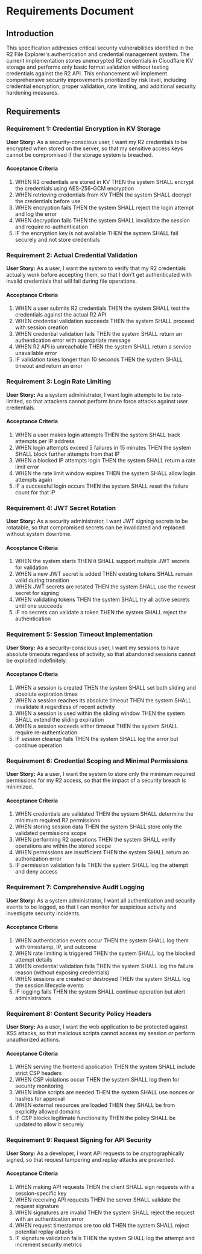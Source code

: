 # Requirements Document

## Introduction

This specification addresses critical security vulnerabilities identified in the R2 File Explorer's authentication and credential management system. The current implementation stores unencrypted R2 credentials in Cloudflare KV storage and performs only basic format validation without testing credentials against the R2 API. This enhancement will implement comprehensive security improvements prioritized by risk level, including credential encryption, proper validation, rate limiting, and additional security hardening measures.

## Requirements

### Requirement 1: Credential Encryption in KV Storage

**User Story:** As a security-conscious user, I want my R2 credentials to be encrypted when stored on the server, so that my sensitive access keys cannot be compromised if the storage system is breached.

#### Acceptance Criteria

1. WHEN R2 credentials are stored in KV THEN the system SHALL encrypt the credentials using AES-256-GCM encryption
2. WHEN retrieving credentials from KV THEN the system SHALL decrypt the credentials before use
3. WHEN encryption fails THEN the system SHALL reject the login attempt and log the error
4. WHEN decryption fails THEN the system SHALL invalidate the session and require re-authentication
5. IF the encryption key is not available THEN the system SHALL fail securely and not store credentials

### Requirement 2: Actual Credential Validation

**User Story:** As a user, I want the system to verify that my R2 credentials actually work before accepting them, so that I don't get authenticated with invalid credentials that will fail during file operations.

#### Acceptance Criteria

1. WHEN a user submits R2 credentials THEN the system SHALL test the credentials against the actual R2 API
2. WHEN credential validation succeeds THEN the system SHALL proceed with session creation
3. WHEN credential validation fails THEN the system SHALL return an authentication error with appropriate message
4. WHEN R2 API is unreachable THEN the system SHALL return a service unavailable error
5. IF validation takes longer than 10 seconds THEN the system SHALL timeout and return an error

### Requirement 3: Login Rate Limiting

**User Story:** As a system administrator, I want login attempts to be rate-limited, so that attackers cannot perform brute force attacks against user credentials.

#### Acceptance Criteria

1. WHEN a user makes login attempts THEN the system SHALL track attempts per IP address
2. WHEN login attempts exceed 5 failures in 15 minutes THEN the system SHALL block further attempts from that IP
3. WHEN a blocked IP attempts login THEN the system SHALL return a rate limit error
4. WHEN the rate limit window expires THEN the system SHALL allow login attempts again
5. IF a successful login occurs THEN the system SHALL reset the failure count for that IP

### Requirement 4: JWT Secret Rotation

**User Story:** As a security administrator, I want JWT signing secrets to be rotatable, so that compromised secrets can be invalidated and replaced without system downtime.

#### Acceptance Criteria

1. WHEN the system starts THEN it SHALL support multiple JWT secrets for validation
2. WHEN a new JWT secret is added THEN existing tokens SHALL remain valid during transition
3. WHEN JWT secrets are rotated THEN the system SHALL use the newest secret for signing
4. WHEN validating tokens THEN the system SHALL try all active secrets until one succeeds
5. IF no secrets can validate a token THEN the system SHALL reject the authentication

### Requirement 5: Session Timeout Implementation

**User Story:** As a security-conscious user, I want my sessions to have absolute timeouts regardless of activity, so that abandoned sessions cannot be exploited indefinitely.

#### Acceptance Criteria

1. WHEN a session is created THEN the system SHALL set both sliding and absolute expiration times
2. WHEN a session reaches its absolute timeout THEN the system SHALL invalidate it regardless of recent activity
3. WHEN a session is used within the sliding window THEN the system SHALL extend the sliding expiration
4. WHEN a session exceeds either timeout THEN the system SHALL require re-authentication
5. IF session cleanup fails THEN the system SHALL log the error but continue operation

### Requirement 6: Credential Scoping and Minimal Permissions

**User Story:** As a user, I want the system to store only the minimum required permissions for my R2 access, so that the impact of a security breach is minimized.

#### Acceptance Criteria

1. WHEN credentials are validated THEN the system SHALL determine the minimum required R2 permissions
2. WHEN storing session data THEN the system SHALL store only the validated permissions scope
3. WHEN performing R2 operations THEN the system SHALL verify operations are within the stored scope
4. WHEN permissions are insufficient THEN the system SHALL return an authorization error
5. IF permission validation fails THEN the system SHALL log the attempt and deny access

### Requirement 7: Comprehensive Audit Logging

**User Story:** As a system administrator, I want all authentication and security events to be logged, so that I can monitor for suspicious activity and investigate security incidents.

#### Acceptance Criteria

1. WHEN authentication events occur THEN the system SHALL log them with timestamp, IP, and outcome
2. WHEN rate limiting is triggered THEN the system SHALL log the blocked attempt details
3. WHEN credential validation fails THEN the system SHALL log the failure reason (without exposing credentials)
4. WHEN sessions are created or destroyed THEN the system SHALL log the session lifecycle events
5. IF logging fails THEN the system SHALL continue operation but alert administrators

### Requirement 8: Content Security Policy Headers

**User Story:** As a user, I want the web application to be protected against XSS attacks, so that malicious scripts cannot access my session or perform unauthorized actions.

#### Acceptance Criteria

1. WHEN serving the frontend application THEN the system SHALL include strict CSP headers
2. WHEN CSP violations occur THEN the system SHALL log them for security monitoring
3. WHEN inline scripts are needed THEN the system SHALL use nonces or hashes for approval
4. WHEN external resources are loaded THEN they SHALL be from explicitly allowed domains
5. IF CSP blocks legitimate functionality THEN the policy SHALL be updated to allow it securely

### Requirement 9: Request Signing for API Security

**User Story:** As a developer, I want API requests to be cryptographically signed, so that request tampering and replay attacks are prevented.

#### Acceptance Criteria

1. WHEN making API requests THEN the client SHALL sign requests with a session-specific key
2. WHEN receiving API requests THEN the server SHALL validate the request signature
3. WHEN signatures are invalid THEN the system SHALL reject the request with an authentication error
4. WHEN request timestamps are too old THEN the system SHALL reject potential replay attacks
5. IF signature validation fails THEN the system SHALL log the attempt and increment security metrics